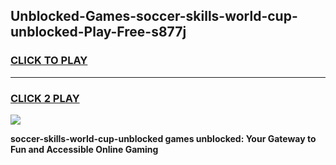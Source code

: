 
## Unblocked-Games-soccer-skills-world-cup-unblocked-Play-Free-s877j
<h3>
<a href="https://premium76.site?title=soccer-skills-world-cup-unblocked&ref=23A">CLICK TO PLAY</a></h3>
<hr>

<h3>
<a href="https://premium76.site?title=soccer-skills-world-cup-unblocked&ref=23A">CLICK 2 PLAY</a>
  
</h3>

<a href="https://premium76.site?title=soccer-skills-world-cup-unblocked&ref=23A"><img src="https://clearcache.store/games.png"></a>


**soccer-skills-world-cup-unblocked games unblocked: Your Gateway to Fun and Accessible Online Gaming**
